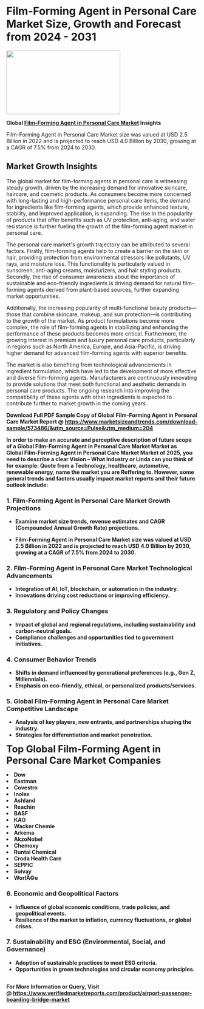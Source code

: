<H1>Film-Forming Agent in Personal Care Market Size, Growth and Forecast from 2024 - 2031</H1><img class="aligncenter size-medium wp-image-584254" src="https://thirdeyenews.in/wp-content/uploads/2024/09/Global-Market-Research-300x168.jpeg" alt="" width="300" height="168" /><p><strong>Global&nbsp;<a href="https://www.marketsizeandtrends.com/download-sample/573486/&amp;utm_source=Pulse&amp;utm_medium=204">Film-Forming Agent in Personal Care Market</a> Insights</strong></p><p>Film-Forming Agent in Personal Care Market size was valued at USD 2.5 Billion in 2022 and is projected to reach USD 4.0 Billion by 2030, growing at a CAGR of 7.5% from 2024 to 2030.</p><p><h2>Market Growth Insights</h2> <p>The global market for film-forming agents in personal care is witnessing steady growth, driven by the increasing demand for innovative skincare, haircare, and cosmetic products. As consumers become more concerned with long-lasting and high-performance personal care items, the demand for ingredients like film-forming agents, which provide enhanced texture, stability, and improved application, is expanding. The rise in the popularity of products that offer benefits such as UV protection, anti-aging, and water resistance is further fueling the growth of the film-forming agent market in personal care.</p> <p><strong></strong></p> <p>The personal care market's growth trajectory can be attributed to several factors. Firstly, film-forming agents help to create a barrier on the skin or hair, providing protection from environmental stressors like pollutants, UV rays, and moisture loss. This functionality is particularly valued in sunscreen, anti-aging creams, moisturizers, and hair styling products. Secondly, the rise of consumer awareness about the importance of sustainable and eco-friendly ingredients is driving demand for natural film-forming agents derived from plant-based sources, further expanding market opportunities.</p> <p>Additionally, the increasing popularity of multi-functional beauty products—those that combine skincare, makeup, and sun protection—is contributing to the growth of the market. As product formulations become more complex, the role of film-forming agents in stabilizing and enhancing the performance of these products becomes more critical. Furthermore, the growing interest in premium and luxury personal care products, particularly in regions such as North America, Europe, and Asia-Pacific, is driving higher demand for advanced film-forming agents with superior benefits.</p> <p>The market is also benefiting from technological advancements in ingredient formulation, which have led to the development of more effective and diverse film-forming agents. Manufacturers are continuously innovating to provide solutions that meet both functional and aesthetic demands in personal care products. The ongoing research into improving the compatibility of these agents with other ingredients is expected to contribute further to market growth in the coming years.</p> <p><strong></p><p><span class=""><strong>Download Full PDF Sample Copy of Global Film-Forming Agent in Personal Care Market Report</strong> @ <a href="https://www.marketsizeandtrends.com/download-sample/573486/&amp;utm_source=Pulse&amp;utm_medium=204" target="_blank">https://www.marketsizeandtrends.com/download-sample/573486/&amp;utm_source=Pulse&amp;utm_medium=204</a></span></p><p>In order to make an accurate and perceptive description of future scope of a Global&nbsp;Film-Forming Agent in Personal Care Market Market as Global&nbsp;Film-Forming Agent in Personal Care Market Market of 2025, you need to describe a clear Vision &ndash; What Industry or Linda can you think of for example: Quote from a Technology, healthcare, automotive, renewable energy, name the market you are Reffering to. However, some general trends and factors usually impact market reports and their future outlook include:</p><h3>1.&nbsp;<strong>Film-Forming Agent in Personal Care Market Growth Projections</strong></h3><ul><li>Examine market size trends, revenue estimates and CAGR (Compounded Annual Growth Rate) projections.</li><li><p>Film-Forming Agent in Personal Care Market size was valued at USD 2.5 Billion in 2022 and is projected to reach USD 4.0 Billion by 2030, growing at a CAGR of 7.5% from 2024 to 2030.</p></li></ul><h3>2.&nbsp;<strong>Film-Forming Agent in Personal Care Market Technological Advancements</strong></h3><ul><li>Integration of AI, IoT, blockchain, or automation in the industry.</li><li>Innovations driving cost reductions or improving efficiency.</li></ul><h3>3.&nbsp;<strong>Regulatory and Policy Changes</strong></h3><ul><li>Impact of global and regional regulations, including sustainability and carbon-neutral goals.</li><li>Compliance challenges and opportunities tied to government initiatives.</li></ul><h3>4.&nbsp;<strong>Consumer Behavior Trends</strong></h3><ul><li>Shifts in demand influenced by generational preferences (e.g., Gen Z, Millennials).</li><li>Emphasis on eco-friendly, ethical, or personalized products/services.</li></ul><h3>5.&nbsp;<strong>Global Film-Forming Agent in Personal Care Market Competitive Landscape</strong></h3><ul><li>Analysis of key players, new entrants, and partnerships shaping the industry.</li><li>Strategies for differentiation and market penetration.</li></ul><p data-pm-slice="1 1 []"><span style="color: inherit; font-family: inherit; font-size: 25px;">Top Global Film-Forming Agent in Personal Care Market Companies</span></p><div class="" data-test-id=""><p><li>Dow</li><li> Eastman</li><li> Covestro</li><li> Inolex</li><li> Ashland</li><li> Reachin</li><li> BASF</li><li> KAO</li><li> Wacker Chemie</li><li> Arkema</li><li> AkzoNobel</li><li> Chemoxy</li><li> Runtai Chemical</li><li> Croda Health Care</li><li> SEPPIC</li><li> Solvay</li><li> WorlÃ©e</li></p></div><h3>6.&nbsp;<strong>Economic and Geopolitical Factors</strong></h3><ul><li>Influence of global economic conditions, trade policies, and geopolitical events.</li><li>Resilience of the market to inflation, currency fluctuations, or global crises.</li></ul><h3>7.&nbsp;<strong>Sustainability and ESG (Environmental, Social, and Governance)</strong></h3><ul><li>Adoption of sustainable practices to meet ESG criteria.</li><li>Opportunities in green technologies and circular economy principles.</li></ul><h2><strong style="font-size: 14px;">For More Information or Query, Visit @&nbsp;</strong><a style="background-color: #ffffff; font-size: 14px;" href="https://www.marketsizeandtrends.com/report/film-forming-agent-in-personal-care-market/" target="_blank">https://www.verifiedmarketreports.com/product/airport-passenger-boarding-bridge-market</a></h2>
